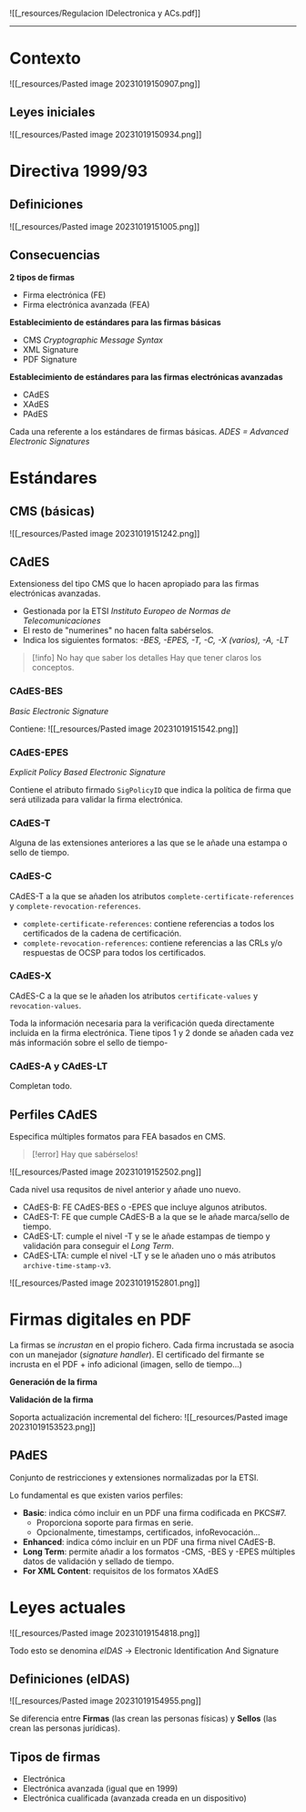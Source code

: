 ![[_resources/Regulacion IDelectronica y ACs.pdf]]

---

# Contexto
![[_resources/Pasted image 20231019150907.png]]

## Leyes iniciales
![[_resources/Pasted image 20231019150934.png]]

# Directiva 1999/93
## Definiciones
![[_resources/Pasted image 20231019151005.png]]


## Consecuencias
**2 tipos de firmas**
- Firma electrónica (FE)
- Firma electrónica avanzada (FEA)

**Establecimiento de estándares para las firmas básicas**
- CMS *Cryptographic Message Syntax*
- XML Signature
- PDF Signature

**Establecimiento de estándares para las firmas electrónicas avanzadas**
- CAdES
- XAdES
- PAdES

Cada una referente a los estándares de firmas básicas.
*ADES = Advanced Electronic Signatures*


# Estándares

## CMS (básicas)
![[_resources/Pasted image 20231019151242.png]]

## CAdES
Extensioness del tipo CMS que lo hacen apropiado para las firmas electrónicas avanzadas.

- Gestionada por la ETSI *Instituto Europeo de Normas de Telecomunicaciones*
- El resto de "numerines" no hacen falta sabérselos.
- Indica los siguientes formatos: *-BES, -EPES, -T, -C, -X (varios), -A, -LT*

> [!info] No hay que saber los detalles
>Hay que tener claros los conceptos.


### CAdES-BES
*Basic Electronic Signature*

Contiene:
![[_resources/Pasted image 20231019151542.png]]

### CAdES-EPES
*Explicit Policy Based Electronic Signature*

Contiene el atributo firmado `SigPolicyID` que indica la política de firma que será utilizada para validar la firma electrónica.

### CAdES-T
Alguna de las extensiones anteriores a las que se le añade una estampa o sello de tiempo.


### CAdES-C
CAdES-T a la que se añaden los atributos `complete-certificate-references` y `complete-revocation-references`.

- `complete-certificate-references`: contiene referencias a todos los certificados de la cadena de certificación.
- `complete-revocation-references`: contiene referencias a las CRLs y/o respuestas de OCSP para todos los certificados.

### CAdES-X
CAdES-C a la que se le añaden los atributos `certificate-values` y `revocation-values`.

Toda la información necesaria para la verificación queda directamente incluida en la firma electrónica.
Tiene tipos 1 y 2 donde se añaden cada vez más información sobre el sello de tiempo-

### CAdES-A y CAdES-LT
Completan todo.

## Perfiles CAdES
Especifica múltiples formatos para FEA basados en CMS.

> [!error] Hay que sabérselos!

![[_resources/Pasted image 20231019152502.png]]

Cada nivel usa requsitos de nivel anterior y añade uno nuevo.
- CAdES-B: FE CAdES-BES o -EPES que incluye algunos atributos.
- CAdES-T: FE que cumple CAdES-B a la que se le añade marca/sello de tiempo.
- CAdES-LT: cumple el nivel -T y se le añade estampas de tiempo y validación para conseguir el *Long Term*.
- CAdES-LTA: cumple el nivel -LT y se le añaden uno o más atributos `archive-time-stamp-v3`. 

![[_resources/Pasted image 20231019152801.png]]

# Firmas digitales en PDF
La firmas se *incrustan* en el propio fichero. Cada firma incrustada se asocia con un manejador (*signature handler*). El certificado del firmante se incrusta en el PDF + info adicional (imagen, sello de tiempo...)

**Generación de la firma**

**Validación de la firma**

Soporta actualización incremental del fichero:
![[_resources/Pasted image 20231019153523.png]]

## PAdES
Conjunto de restricciones y extensiones normalizadas por la ETSI.

Lo fundamental es que existen varios perfiles:
- **Basic**: indica cómo incluir en un PDF una firma codificada en PKCS#7.
	- Proporciona soporte para firmas en serie.
	- Opcionalmente, timestamps, certificados, infoRevocación...
- **Enhanced**: indica cómo incluir en un PDF una firma nivel CAdES-B.
- **Long Term**: permite añadir a los formatos -CMS, -BES y -EPES múltiples datos de validación y sellado de tiempo.
- **For XML Content**: requisitos de los formatos XAdES

# Leyes actuales
![[_resources/Pasted image 20231019154818.png]]

Todo esto se denomina *eIDAS* → Electronic Identification And Signature

## Definiciones (eIDAS)
![[_resources/Pasted image 20231019154955.png]]

Se diferencia entre **Firmas** (las crean las personas físicas) y **Sellos** (las crean las personas jurídicas).

## Tipos de firmas
- Electrónica
- Electrónica avanzada (igual que en 1999)
- Electrónica cualificada (avanzada creada en un dispositivo)